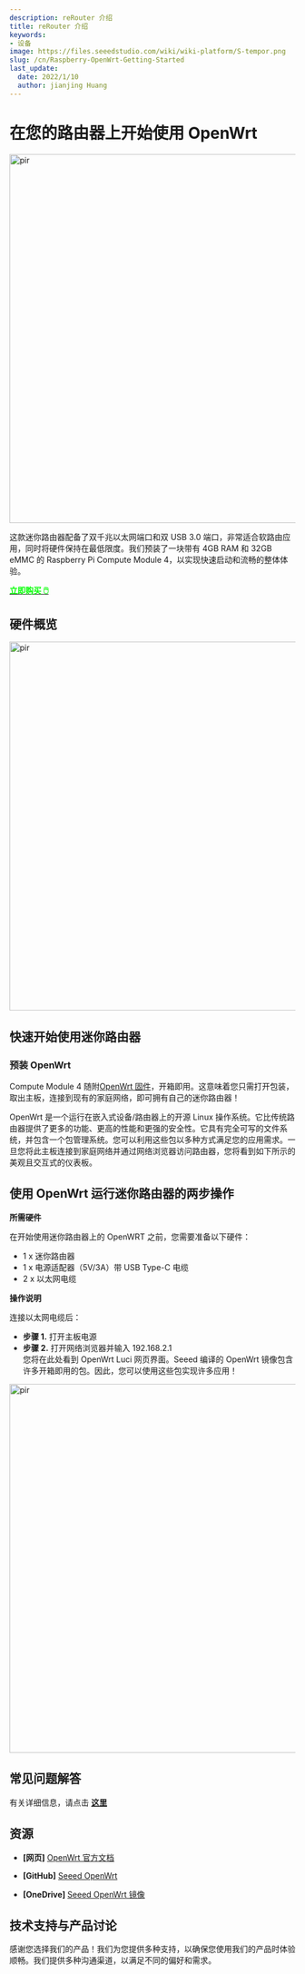 ```yaml
---
description: reRouter 介绍
title: reRouter 介绍
keywords:
- 设备
image: https://files.seeedstudio.com/wiki/wiki-platform/S-tempor.png
slug: /cn/Raspberry-OpenWrt-Getting-Started
last_update:
  date: 2022/1/10
  author: jianjing Huang
---
```



# 在您的路由器上开始使用 OpenWrt

<p style={{textAlign: 'center'}}><img src="https://files.seeedstudio.com/wiki/Mini_Router/mini_router_overview.png" alt="pir" width="650" height="auto"/></p>

这款迷你路由器配备了双千兆以太网端口和双 USB 3.0 端口，非常适合软路由应用，同时将硬件保持在最低限度。我们预装了一块带有 4GB RAM 和 32GB eMMC 的 Raspberry Pi Compute Module 4，以实现快速启动和流畅的整体体验。

<div class="get_one_now_container" style={{textAlign: 'center'}}>
    <a class="get_one_now_item" href="https://www.seeedstudio.com/Dual-GbE-Carrier-Board-with-4GB-RAM-32GB-eMMC-RPi-CM4-Case-p-5029.html" target="_blank">
            <strong><span><font color={'FFFFFF'} size={"4"}> 立即购买 🖱️</font></span></strong>
    </a>
</div>

## 硬件概览

<p style={{textAlign: 'center'}}><img src="https://files.seeedstudio.com/wiki/Mini_Router/mini_router_overview1.png" alt="pir" width="650" height="auto"/></p>

## 快速开始使用迷你路由器

### 预装 OpenWrt

Compute Module 4 随附<a href="https://wiki.seeedstudio.com/cn/OpenWrt-Getting-Started/" target="_blank"><span>OpenWrt 固件</span></a>，开箱即用。这意味着您只需打开包装，取出主板，连接到现有的家庭网络，即可拥有自己的迷你路由器！

OpenWrt 是一个运行在嵌入式设备/路由器上的开源 Linux 操作系统。它比传统路由器提供了更多的功能、更高的性能和更强的安全性。它具有完全可写的文件系统，并包含一个包管理系统。您可以利用这些包以多种方式满足您的应用需求。一旦您将此主板连接到家庭网络并通过网络浏览器访问路由器，您将看到如下所示的美观且交互式的仪表板。

## 使用 OpenWrt 运行迷你路由器的两步操作

**所需硬件**

在开始使用迷你路由器上的 OpenWRT 之前，您需要准备以下硬件：
- 1 x 迷你路由器
- 1 x 电源适配器（5V/3A）带 USB Type-C 电缆
- 2 x 以太网电缆

**操作说明**

连接以太网电缆后：
- **步骤 1.** 打开主板电源
- **步骤 2.** 打开网络浏览器并输入 192.168.2.1  
您将在此处看到 OpenWrt Luci 网页界面。Seeed 编译的 OpenWrt 镜像包含许多开箱即用的包。因此，您可以使用这些包实现许多应用！

<p style={{textAlign: 'center'}}><img src="https://files.seeedstudio.com/wiki/Mini_Router/mini_router_overview2.png" alt="pir" width="650" height="auto"/></p>

## 常见问题解答
有关详细信息，请点击 [**这里**](/cn/FAQs_For_openWrt)

## 资源

- **[网页]** [OpenWrt 官方文档](https://openwrt.org)

- **[GitHub]** [Seeed OpenWrt](https://github.com/Seeed-Studio/seeed-linux-openwrt)

- **[OneDrive]** [Seeed OpenWrt 镜像](https://1drv.ms/u/s!AqG2uRmVUhlSh0NHMLMmQKLyASvi?e=mup3cd)

## 技术支持与产品讨论

感谢您选择我们的产品！我们为您提供多种支持，以确保您使用我们的产品时体验顺畅。我们提供多种沟通渠道，以满足不同的偏好和需求。

<div class="button_tech_support_container">
<a href="https://forum.seeedstudio.com/" class="button_forum"></a> 
<a href="https://www.seeedstudio.com/contacts" class="button_email"></a>
</div>

<div class="button_tech_support_container">
<a href="https://discord.gg/eWkprNDMU7" class="button_discord"></a> 
<a href="https://github.com/Seeed-Studio/wiki-documents/discussions/69" class="button_discussion"></a>
</div>